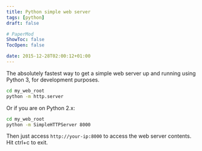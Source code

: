```yaml
---
title: Python simple web server
tags: [python]
draft: false

# PaperMod
ShowToc: false
TocOpen: false

date: 2015-12-28T02:00:12+01:00
---
```


The absolutely fastest way to get a simple web server up and running using
Python 3, for development purposes.

```bash
cd my_web_root
python -m http.server
```

Or if you are on Python 2.x:

```bash
cd my_web_root
python -m SimpleHTTPServer 8000
```

Then just access `http://your-ip:8000` to access the web server contents. Hit ctrl+c to exit.
